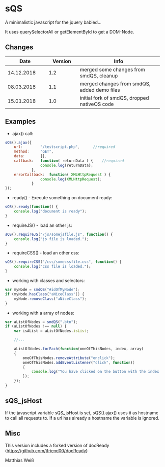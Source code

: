 # sQS
A minimalistic javascript for the jquery babied... 

It uses querySelectorAll or getElementById to get a DOM-Node.

## Changes

|&nbsp;&nbsp;&nbsp;&nbsp;&nbsp;&nbsp;&nbsp;&nbsp;&nbsp;Date&nbsp;&nbsp;&nbsp;&nbsp;&nbsp;&nbsp;&nbsp;&nbsp;&nbsp;&nbsp;|&nbsp;&nbsp;&nbsp;Version&nbsp;&nbsp;&nbsp;| Info |
|---|---|---|
| 14.12.2018 | 1.2 | merged some changes from smdQS, cleanup |
| 08.03.2018 | 1.1 | merged changes from smdQS, added demo files |
| 15.01.2018 | 1.0 | initial fork of smdQS, dropped nativeOS code |

## Examples

- ajax() call:

``` js
sQS().ajax({
	url:		"/testscript.php", 		//required
	method:		"GET",
	data:		{},
	callback:	function( returnData ) {	//required
				console.log(returnData);					
			},
	errorCallback:	function( XMLHttpRequest ) {
				console.log(XMLHttpRequest);
			}
});	
```

- ready() - Execute something on document ready:

``` js
sQS().ready(function() {
	console.log("document is ready");					
}
```

- requireJS() - load an other js:

``` js
sQS().requireJS("/js/somejsfile.js", function() {
	console.log("js file is loaded.");					
}
```

- requireCSS() - load an other css:

``` js
sQS().requireCSS("/css/somecssfile.css", function() {
	console.log("css file is loaded.");					
}
```

- working with classes and selectors:

``` js
var myNode = smdQS("#idOfMyNode");
if (myNode.hasClass("aNiceClass")) {
	myNode.removeClass("aNiceClass");
}
```

- working with a array of nodes:

``` js
var aListOfNodes = smdQS(".btn");
if (aListOfNodes !== null) {
	var isAList = aListOfNodes.isList;

	//...

	aListOfNodes.forEach(function(oneOfThisNodes, index, array) 
	{
		oneOfThisNodes.removeAttribute("onclick");
		oneOfThisNodes.addEventListener("click", function() 
		{
			console.log("You have clicked on the button with the index " + index);
		});
	});
} 
```

## sQS_jsHost

If the javascript variable sQS_jsHost is set, sQS().ajax() uses it as hostname to call all requests to. If a url has already a hostname the variable is ignored.

## Misc

This version includes a forked version of docReady (https://github.com/jfriend00/docReady)

Matthias Weiß
